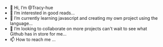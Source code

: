 - 👋 Hi, I’m @Tracy-hue
- 👀 I’m interested in good reads...
- 🌱 I’m currently learning javascript and creating my own project using the language...
- 💞️ I’m looking to collaborate on more projects can't wait to see what Github has in store for me...
- 📫 How to reach me ...

<!---
Tracy-hue/Tracy-hue is a ✨ special ✨ repository because its `README.md` (this file) appears on your GitHub profile.
You can click the Preview link to take a look at your changes.
--->
